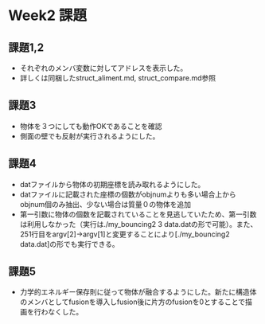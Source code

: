 # Week2 課題

## 課題1,2
- それぞれのメンバ変数に対してアドレスを表示した。
- 詳しくは同梱したstruct_aliment.md, struct_compare.md参照  

## 課題3
- 物体を３つにしても動作OKであることを確認
- 側面の壁でも反射が実行されるようにした。

## 課題4
- datファイルから物体の初期座標を読み取れるようにした。
- datファイルに記載された座標の個数がobjnumよりも多い場合上からobjnum個のみ抽出、少ない場合は質量０の物体を追加
- 第一引数に物体の個数を記載されていることを見逃していたため、第一引数は利用しなかった（実行は./my_bouncing2 3 data.datの形で可能）。また、251行目をargv[2]→argv[1]と変更することにより[./my_bouncing2 data.dat]の形でも実行できる。

## 課題5
- 力学的エネルギー保存則に従って物体が融合するようにした。新たに構造体のメンバとしてfusionを導入しfusion後に片方のfusionを0とすることで描画を行わなくした。

